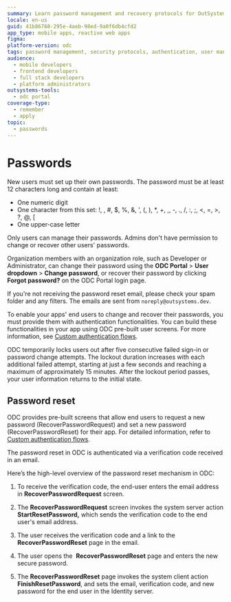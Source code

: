 ```yaml
---
summary: Learn password management and recovery protocols for OutSystems Developer Cloud (ODC), including creation, changes, and lockout procedures.
locale: en-us
guid: 41b86768-295e-4aeb-98ed-9a0f6db4cfd2
app_type: mobile apps, reactive web apps
figma:
platform-version: odc
tags: password management, security protocols, authentication, user management, account lockout
audience:
  - mobile developers
  - frontend developers
  - full stack developers
  - platform administrators
outsystems-tools:
  - odc portal
coverage-type:
  - remember
  - apply
topic:
  - passwords
---
```


# Passwords

New users must set up their own passwords. The password must be at least 12 characters long and contain at least:

* One numeric digit
* One character from this set: !, \, #, $, %, &, ', (, ), *, +, ,, -, ., /, :, ;, <, =, >, ?, @, [
* One upper-case letter

<div class="info" markdown="1">

Only users can manage their passwords. Admins don't have permission to change or recover other users' passwords.

</div>

Organization members with an organization role, such as Developer or Administrator, can change their password using the **ODC Portal** > **User dropdown** > **Change password**, or recover their password by clicking **Forgot password?** on the ODC Portal login page.

If you're not receiving the password reset email, please check your spam folder and any filters. The emails are sent from `noreply@outsystems.dev`.

To enable your apps' end users to change and recover their passwords, you must provide them with authentication functionalities. You can build these functionalities in your app using ODC pre-built user screens. For more information, see [Custom authentication flows](../building-apps/ui/custom-auth.md).

ODC temporarily locks users out after five consecutive failed sign-in or password change attempts. The lockout duration increases with each additional failed attempt, starting at just a few seconds and reaching a maximum of approximately 15 minutes. After the lockout period passes, your user information returns to the initial state.

## Password reset

ODC provides pre-built screens that allow end users to request a new password (RecoverPasswordRequest) and set a new password (RecoverPasswordReset) for their app. For detailed information, refer to [Custom authentication flows](../building-apps/ui/custom-auth.md).

The password reset in ODC is authenticated via a verification code received in an email. 

Here’s the high-level overview of the password reset mechanism in ODC:

1. To receive the verification code, the end-user enters the email address in **RecoverPasswordRequest** screen.

1. The **RecoverPasswordRequest** screen invokes the system server action **StartResetPassword,** which sends the verification code to the end user's email address.

1. The user receives the verification code and a link to the **RecoverPasswordReset** page in the email. 

1. The user opens the  **RecoverPasswordReset** page and enters the new secure password. 

1. The **RecoverPasswordReset** page invokes the system client action **FinishResetPassword**, and sets the email, verification code, and new password for the end user in the Identity server. 
